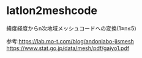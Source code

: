 # latlon2meshcode
緯度経度からn次地域メッシュコードへの変換(1≤n≤5)  


参考:https://lab.mo-t.com/blog/andonlabo-jismesh  
    https://www.stat.go.jp/data/mesh/pdf/gaiyo1.pdf
